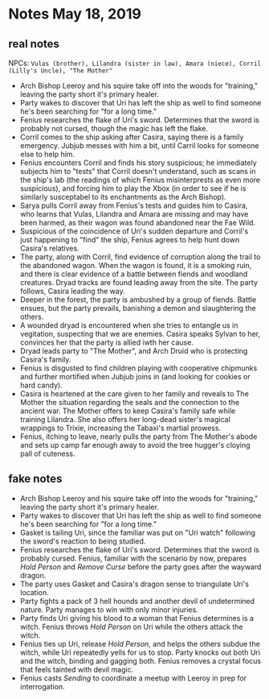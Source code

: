 <!-- TITLE: 2019 05 18 -->
<!-- SUBTITLE: A quick summary of 2019 05 18 -->

# Notes May 18, 2019

## real notes

NPCs: `Vulas (brother), Lilandra (sister in law), Amara (niece), Corril (Lilly's Uncle), "The Mother"`

* Arch Bishop Leeroy and his squire take off into the woods for "training," leaving the party short it's primary healer.
* Party wakes to discover that Uri has left the ship as well to find someone he's been searching for "for a long time." 
* Fenius researches the flake of Uri's sword. Determines that the sword is probably not cursed, though the magic has left the flake.
* Corril comes to the ship asking after Casira, saying there is a family emergency. Jubjub messes with him a bit, until Carril looks for someone else to help him.
* Fenius encounters Corril and finds his story suspicious; he immediately subjects him to "tests" that Corril doesn't understand, such as scans in the ship's lab (the readings of which Fenius misinterprests as even more suspicious), and forcing him to play the Xbox (in order to see if he is similarly susceptabel to its enchantments as the Arch Bishop).
* Sarya pulls Corril away from Fenius's tests and guides him to Casira, who learns that Vulas, Lilandra and Amara are missing and may have been harmed, as their wagon was found abandoned near the Fae Wild.
* Suspicious of the coincidence of Uri's sudden departure and Corril's just happening to "find" the ship, Fenius agrees to help hunt down Casira's relatives.
* The party, along with Corril, find evidence of corruption along the trail to the abandoned wagon. When the wagon is found, it is a smoking ruin, and there is clear evidence of a battle between fiends and woodland creatures. Dryad tracks are found leading away from the site. The party follows, Casira leading the way.
* Deeper in the forest, the party is ambushed by a group of fiends. Battle ensues, but the party prevails, banishing a demon and slaughtering the others.
* A wounded dryad is encountered when she tries to entangle us in vegitation, suspecting that we are enemies. Casira speaks Sylvan to her, convinces her that the party is allied iwth her cause.
* Dryad leads party to "The Mother", and Arch Druid who is protecting Casira's family.
* Fenius is disgusted to find children playing with cooperative chipmunks and further mortified when Jubjub joins in (and looking for cookies or hard candy).
* Casira is heartened at the care given to her family and reveals to The Mother the situation regarding the seals and the connection to the ancient war. The Mother offers to keep Casira's family safe while training Lilandra. She also offers her long-dead sister's magical wrappings to Trixie, increasing the Tabaxi's martial prowess.
* Fenius, itching to leave, nearly pulls the party from The Mother's abode and sets up camp far enough away to avoid the tree hugger's cloying pall of cuteness.



## fake notes
* Arch Bishop Leeroy and his squire take off into the woods for "training," leaving the party short it's primary healer.
* Party wakes to discover that Uri has left the ship as well to find someone he's been searching for "for a long time." 
* Gasket is tailing Uri, since the familiar was put on "Uri watch" following the sword's reaction to being studied.
* Fenius researches the flake of Uri's sword. Determines that the sword is probably cursed. Fenius, familiar with the scenario by now, prepares *Hold Person* and *Remove Curse* before the party goes after the wayward dragon.
* The party uses Gasket and Casira's dragon sense to triangulate Uri's location.
* Party fights a pack of 3 hell hounds and another devil of undetermined nature. Party manages to win with only minor injuries.
* Party finds Uri giving his blood to a woman that Fenius determines is a witch. Fenius throws *Hold Person* on Uri while the others attack the witch.
* Fenius ties up Uri, release *Hold Person*, and helps the others subdue the witch, while Uri repeatedly yells for us to stop. Party knocks out both Uri and the witch, binding and gagging both. Fenius removes a crystal focus that feels tainted with devil magic. 
* Fenius casts *Sending* to coordinate a meetup with Leeroy in prep for interrogation.
